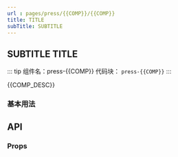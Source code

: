 ```yaml
---
url : pages/press/{{COMP}}/{{COMP}}
title: TITLE
subTitle: SUBTITLE
---
```


## SUBTITLE TITLE

::: tip 组件名：press-{{COMP}}
代码块： `press-{{COMP}}`
:::

{{COMP_DESC}}

### 基本用法



## API

### Props

